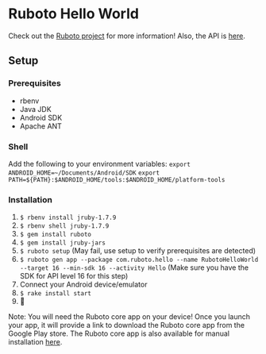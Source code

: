 # Ruboto Hello World

Check out the  [Ruboto project](https://github.com/ruboto/ruboto) for more information! Also, the API is [here](http://www.rubydoc.info/gems/ruboto/).

## Setup

### Prerequisites

- rbenv
- Java JDK
- Android SDK
- Apache ANT

### Shell

Add the following to your environment variables:
`export ANDROID_HOME=~/Documents/Android/SDK`
`export PATH=${PATH}:$ANDROID_HOME/tools:$ANDROID_HOME/platform-tools`

### Installation

1. `$ rbenv install jruby-1.7.9`
2. `$ rbenv shell jruby-1.7.9`
3. `$ gem install ruboto`
4. `$ gem install jruby-jars`
5. `$ ruboto setup` (May fail, use setup to verify prerequisites are detected)
6. `$ ruboto gen app --package com.ruboto.hello --name RubotoHelloWorld --target 16 --min-sdk 16 --activity Hello`
(Make sure you have the SDK for API level 16 for this step)
7. Connect your Android device/emulator
8. `$ rake install start`
9. :tada:

Note: You will need the Ruboto core app on your device! Once you launch your app, it will provide a link to download the Ruboto core app from the Google Play store. The Ruboto core app is also available for manual installation  [here](http://ruboto.org/downloads/).
